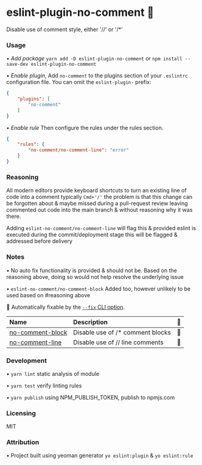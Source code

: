 # eslint-plugin-no-comment 🫢
Disable use of comment style, either '//' or '/*'


### Usage
• *Add package* 
  `yarn add -D eslint-plugin-no-comment` or `npm install --save-dev eslint-plugin-no-comment`

• *Enable plugin*, 
Add `no-comment` to the plugins section of your `.eslintrc` configuration file. You can omit the `eslint-plugin-` prefix:

```json
{
    "plugins": [
        "no-comment"
    ]
}
```

• *Enable rule*
Then configure the rules under the rules section.

```json
{
    "rules": {
        "no-comment/no-comment-line": "error"
    }
}
```


### Reasoning
All modern editors provide keyboard shortcuts to turn an existing line of code into a comment typically `Cmd+'/'` the problem is that this change can be forgotten about & maybe missed during a pull-request review leaving commented out code into the main branch & without reasoning why it was there.

Adding `eslint-no-comment/no-comment-line` will flag this & provided eslint is executed during the commit/deployment stage this will be flagged & addressed before delivery


### Notes
• No auto fix functionality is provided & should not be. Based on the reasoning above, doing so would not help resolve the underlying issue

• `eslint-no-comment/no-comment-block` Added too, however unlikely to be used based on #reasoning above


<!-- begin auto-generated rules list -->

🔧 Automatically fixable by the [`--fix` CLI option](https://eslint.org/docs/user-guide/command-line-interface#--fix).

| Name                                               | Description                      | 🔧 |
| :------------------------------------------------- | :------------------------------- | :- |
| [no-comment-block](docs/rules/no-comment-block.md) | Disable use of /* comment blocks | 🔧 |
| [no-comment-line](docs/rules/no-comment-line.md)   | Disable use of // line comments  | 🔧 |

<!-- end auto-generated rules list -->


### Development
• `yarn lint` static analysis of module

• `yarn test` verify linting rules

• `yarn publish` using NPM_PUBLISH_TOKEN, publish to npmjs.com


### Licensing
MIT

### Attribution
• Project built using yeoman generator `yo eslint:plugin` & `yo eslint:rule`
